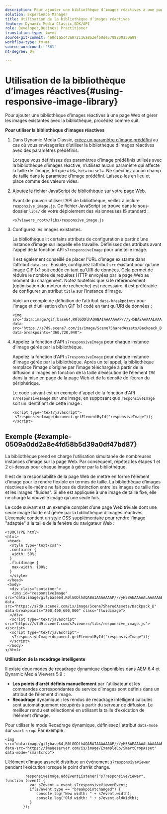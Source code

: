 ```yaml
---
description: Pour ajouter une bibliothèque d’images réactives à une page Web et gérer les images existantes avec la bibliothèque, procédez comme suit.
solution: Experience Manager
title: Utilisation de la bibliothèque d’images réactives
feature: Dynamic Media Classic,SDK/API
role: Developer,Business Practitioner
translation-type: tm+mt
source-git-commit: 469d1a5c43a972116a8a2efb0de5708800130a99
workflow-type: tm+mt
source-wordcount: '561'
ht-degree: 0%

---
```



# Utilisation de la bibliothèque d’images réactives{#using-responsive-image-library}

Pour ajouter une bibliothèque d’images réactives à une page Web et gérer les images existantes avec la bibliothèque, procédez comme suit.

**Pour utiliser la bibliothèque d’images réactives**

1. Dans Dynamic Media Classic, [créez un paramètre d’image prédéfini](https://experienceleague.adobe.com/docs/dynamic-media-classic/using/image-sizing/setting-image-presets.html#image-sizing) au cas où vous envisageriez d’utiliser la bibliothèque d’images réactives avec des paramètres prédéfinis.

   Lorsque vous définissez des paramètres d’image prédéfinis utilisés avec la bibliothèque d’images réactive, n’utilisez aucun paramètre qui affecte la taille de l’image, tel que `wid=`, `hei=` ou `scl=`. Ne spécifiez aucun champ de taille dans le paramètre d’image prédéfini. Laissez-les en lieu et place comme des valeurs vides.
1. Ajoutez le fichier JavaScript de bibliothèque sur votre page Web.

   Avant de pouvoir utiliser l&#39;API de bibliothèque, veillez à inclure `responsive_image.js`. Ce fichier JavaScript se trouve dans le sous-dossier `libs/` de votre déploiement des visionneuses IS standard :

   `<s7viewers_root>/libs/responsive_image.js`
1. Configurez les images existantes.

   La bibliothèque lit certains attributs de configuration à partir d’une instance d’image sur laquelle elle travaille. Définissez des attributs avant l&#39;appel de la fonction API `s7responsiveImage` pour une telle image.

   Il est également conseillé de placer l’URL d’image existante dans l’attribut `data-src`. Ensuite, configurez l’attribut `src` existant pour qu’une image GIF 1x1 soit codée en tant qu’URI de données. Cela permet de réduire le nombre de requêtes HTTP envoyées par la page Web au moment du chargement. Notez toutefois que si le référencement (optimisation du moteur de recherche) est nécessaire, il est préférable de configurer un attribut `title` sur l’instance d’image.

   Voici un exemple de définition de l’attribut `data-breakpoints` pour l’image et d’utilisation d’un GIF 1x1 codé en tant qu’URI de données :

   ```
   <img src="data:image/gif;base64,R0lGODlhAQABAIAAAAAAAP///yH5BAEAAAAALAAAAAABAAEAAAIBRAA7" data-src="https://s7d9.scene7.com/is/image/Scene7SharedAssets/Backpack_B" data-breakpoints="360,720,940">
   ```

1. Appelez la fonction d&#39;API `s7responsiveImage` pour chaque instance d&#39;image gérée par la bibliothèque.

   Appelez la fonction d&#39;API `s7responsiveImage` pour chaque instance d&#39;image gérée par la bibliothèque. Après un tel appel, la bibliothèque remplace l’image d’origine par l’image téléchargée à partir de la diffusion d’images en fonction de la taille d’exécution de l’élément `IMG` dans la mise en page de la page Web et de la densité de l’écran du périphérique.

   Le code suivant est un exemple d&#39;appel de la fonction d&#39;API `s7responsiveImage` sur une image, en supposant que `responsiveImage` soit un identifiant de cette image :

   ```
   <script type="text/javascript"> 
    s7responsiveImage(document.getElementById("responsiveImage")); 
   </script>
   ```

## Exemple {#example-0509a0dd2a8e4fd58b5d39a0df47bd87}

La bibliothèque prend en charge l’utilisation simultanée de nombreuses instances d’image sur la page Web. Par conséquent, répétez les étapes 1 et 2 ci-dessus pour chaque image à gérer par la bibliothèque.

Il est de la responsabilité de la page Web de mettre en forme l’élément d’image pour le rendre flexible en termes de taille. La bibliothèque d’images réactives elle-même ne fait pas de distinction entre les images de taille fixe et les images &quot;fluides&quot;. Si elle est appliquée à une image de taille fixe, elle ne charge la nouvelle image qu’une seule fois.

Le code suivant est un exemple complet d’une page Web triviale dont une seule image fluide est gérée par la bibliothèque d’images réactives. L’exemple contient un style CSS supplémentaire pour rendre l’image &quot;adaptée&quot; à la taille de la fenêtre du navigateur Web :

```
<!DOCTYPE html> 
<html> 
 <head> 
  <style type="text/css"> 
  .container { 
   width: 50%; 
  } 
  .fluidimage { 
   max-width: 100%; 
  } 
  </style> 
 </head> 
 <body> 
  <div class="container"> 
   <img id="responsiveImage" src="data:image/gif;base64,R0lGODlhAQABAIAAAAAAAP///yH5BAEAAAAALAAAAAABAAEAAAIBRAA7" data-src="https://s7d9.scene7.com/is/image/Scene7SharedAssets/Backpack_B" data-breakpoints="200,400,600,800" class="fluidimage"> 
  </div> 
  <script type="text/javascript" src="https://s7d9.scene7.com/s7viewers/libs/responsive_image.js"></script> 
  <script type="text/javascript"> 
   s7responsiveImage(document.getElementById("responsiveImage")); 
  </script> 
 </body> 
</html>
```

**Utilisation de la recadrage intelligente**

Il existe deux modes de recadrage dynamique disponibles dans AEM 6.4 et Dynamic Media Viewers 5.9 :

* **Les points d’arrêt définis manuellement**  par l’utilisateur et les commandes correspondantes du service d’images sont définis dans un attribut de l’élément d’image.
* **Recadrage**  dynamique : les rendus de recadrage intelligent calculés sont automatiquement récupérés à partir du serveur de diffusion. Le meilleur rendu est sélectionné en utilisant la taille d’exécution de l’élément d’image.

Pour utiliser le mode Recadrage dynamique, définissez l&#39;attribut `data-mode` sur `smart crop`. Par exemple :

```
<img 
src="data:image/gif;base64,R0lGODlhAQABAIAAAAAAAP///yH5BAEAAAAALAAAAAABAAEAAAIBRAA7" 
data-src="https://imageserver.com/is/image/ExampleCo/SmartCropAsset" 
data-mode="smartcrop">
```

L’élément d’image associé distribue un événement `s7responsiveViewer` pendant l’exécution lorsque le point d’arrêt change.

```
         responsiveImage.addEventListener("s7responsiveViewer", function (event) { 
           var s7event = event.s7responsiveViewerEvent; 
           if(s7event.type == "breakpointchanged") { 
              console.log("New width: " + s7event.width); 
              console.log("Old width: " + s7event.oldWidth); 
           } 
        });
```
